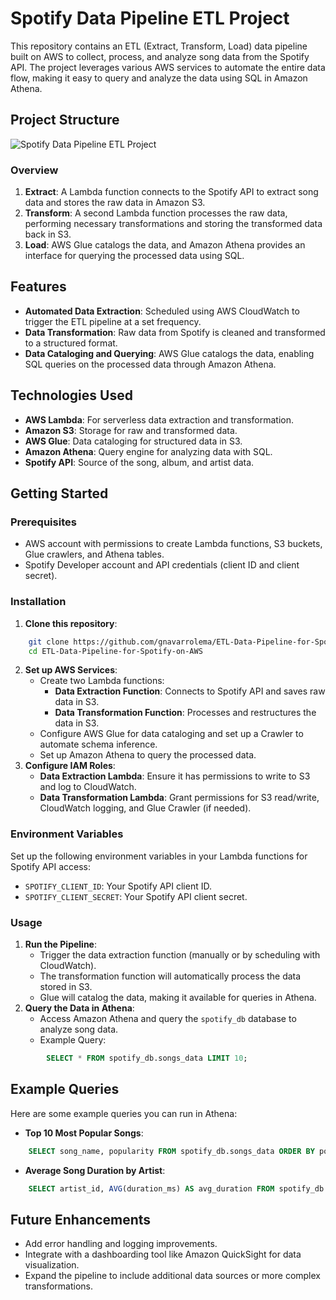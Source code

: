 # Spotify Data Pipeline ETL Project

This repository contains an ETL (Extract, Transform, Load) data pipeline built on AWS to collect, process, and analyze song data from the Spotify API. The project leverages various AWS services to automate the entire data flow, making it easy to query and analyze the data using SQL in Amazon Athena.

## Project Structure

![Spotify Data Pipeline ETL Project](https://github.com/user-attachments/assets/59f234d3-9253-4ba8-850d-f3c9c6f995ce)


### Overview

1.  **Extract**: A Lambda function connects to the Spotify API to extract song data and stores the raw data in Amazon S3.
2.  **Transform**: A second Lambda function processes the raw data, performing necessary transformations and storing the transformed data back in S3.
3.  **Load**: AWS Glue catalogs the data, and Amazon Athena provides an interface for querying the processed data using SQL.

## Features

-   **Automated Data Extraction**: Scheduled using AWS CloudWatch to trigger the ETL pipeline at a set frequency.
-   **Data Transformation**: Raw data from Spotify is cleaned and transformed to a structured format.
-   **Data Cataloging and Querying**: AWS Glue catalogs the data, enabling SQL queries on the processed data through Amazon Athena.

## Technologies Used

-   **AWS Lambda**: For serverless data extraction and transformation.
-   **Amazon S3**: Storage for raw and transformed data.
-   **AWS Glue**: Data cataloging for structured data in S3.
-   **Amazon Athena**: Query engine for analyzing data with SQL.
-   **Spotify API**: Source of the song, album, and artist data.

## Getting Started

### Prerequisites

-   AWS account with permissions to create Lambda functions, S3 buckets, Glue crawlers, and Athena tables.
-   Spotify Developer account and API credentials (client ID and client secret).

### Installation

1.  **Clone this repository**:

```bash
    git clone https://github.com/gnavarrolema/ETL-Data-Pipeline-for-Spotify-on-AWS.git
    cd ETL-Data-Pipeline-for-Spotify-on-AWS
```
2.  **Set up AWS Services**:
    -   Create two Lambda functions:
        -   **Data Extraction Function**: Connects to Spotify API and saves raw data in S3.
        -   **Data Transformation Function**: Processes and restructures the data in S3.
    -   Configure AWS Glue for data cataloging and set up a Crawler to automate schema inference.
    -   Set up Amazon Athena to query the processed data.
3.  **Configure IAM Roles**:
    -   **Data Extraction Lambda**: Ensure it has permissions to write to S3 and log to CloudWatch.
    -   **Data Transformation Lambda**: Grant permissions for S3 read/write, CloudWatch logging, and Glue Crawler (if needed).

### Environment Variables

Set up the following environment variables in your Lambda functions for Spotify API access:

-   `SPOTIFY_CLIENT_ID`: Your Spotify API client ID.
-   `SPOTIFY_CLIENT_SECRET`: Your Spotify API client secret.

### Usage

1.  **Run the Pipeline**:
    -   Trigger the data extraction function (manually or by scheduling with CloudWatch).
    -   The transformation function will automatically process the data stored in S3.
    -   Glue will catalog the data, making it available for queries in Athena.
2.  **Query the Data in Athena**:
    -   Access Amazon Athena and query the `spotify_db` database to analyze song data.
    -   Example Query:

```sql
        SELECT * FROM spotify_db.songs_data LIMIT 10;
```
## Example Queries

Here are some example queries you can run in Athena:

-   **Top 10 Most Popular Songs**:

```sql
    SELECT song_name, popularity FROM spotify_db.songs_data ORDER BY popularity DESC LIMIT 10;
```
-   **Average Song Duration by Artist**:

```sql
    SELECT artist_id, AVG(duration_ms) AS avg_duration FROM spotify_db.songs_data GROUP BY artist_id ORDER BY avg_duration DESC;
```
## Future Enhancements

-   Add error handling and logging improvements.
-   Integrate with a dashboarding tool like Amazon QuickSight for data visualization.
-   Expand the pipeline to include additional data sources or more complex transformations.
